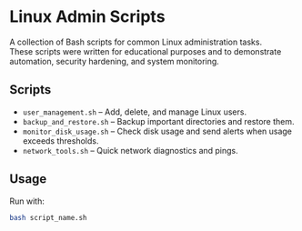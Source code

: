 # Linux Admin Scripts
A collection of Bash scripts for common Linux administration tasks.  
These scripts were written for educational purposes and to demonstrate automation, security hardening, and system monitoring.

## Scripts
- `user_management.sh` – Add, delete, and manage Linux users.
- `backup_and_restore.sh` – Backup important directories and restore them.
- `monitor_disk_usage.sh` – Check disk usage and send alerts when usage exceeds thresholds.
- `network_tools.sh` – Quick network diagnostics and pings.

## Usage
Run with:
```bash
bash script_name.sh
